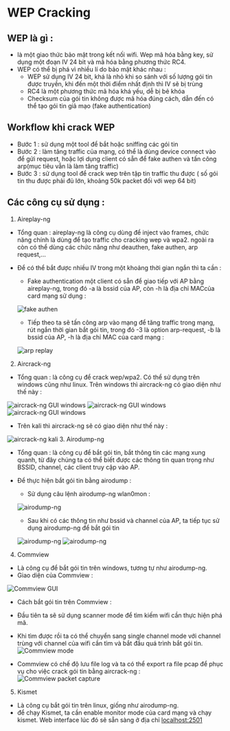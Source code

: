 # WEP Cracking
## WEP là gì :
- là một giao thức bảo mật trong kết nối wifi. Wep mã hóa bằng key, sử dụng một đoạn IV 24 bit và mã hóa bằng phương thức RC4.
- WEP có thể bị phá vì nhiều lí do bảo mật khác nhau :
  - WEP sử dụng IV 24 bit, khá là nhỏ khi so sánh với số lượng gói tin được truyền, khi đến một thời điểm nhất định thì IV sẽ bị trùng 
  - RC4 là một phương thức mã hóa khá yếu, dễ bị bẻ khóa
  - Checksum của gói tin không được mã hóa đúng cách, dẫn đến có thể tạo gói tin giả mạo (fake authentication) 
## Workflow khi crack WEP
- Bước 1 : sử dụng một tool để bắt hoặc sniffing các gói tin 
- Bước 2 : làm tăng traffic của mạng, có thể là dùng device connect vào để gửi request, hoặc lợi dụng client có sẵn để fake authen và tấn công arp(mục tiêu vẫn là làm tăng traffic)
- Bước 3 : sử dụng tool để crack wep trên tập tin traffic thu được ( số gói tin thu được phải đủ lớn, khoảng 50k packet đối với wep 64 bit) 
## Các công cụ sử dụng :
1. Aireplay-ng
- Tổng quan : aireplay-ng là công cụ dùng để inject vào frames, chức năng chính là dùng để tạo traffic cho cracking wep và wpa2. ngoài ra còn có thể dùng các chức năng như deauthen, fake authen, arp request,…
- Để có thể bắt được nhiều IV trong một khoảng thời gian ngắn thì ta cần :
  - Fake authentication một client có sẵn để giao tiếp với AP bằng aireplay-ng, trong đó -a là bssid của AP,  còn -h là địa chỉ MACcủa card mạng sử dụng :
  
  ![fake authen](https://github.com/annapsyktova/wepcracking/blob/img/1.png)
  - Tiếp theo ta sẽ tấn công arp vào mạng để tăng traffic trong mạng,  rút ngắn thời gian bắt gói tin, trong đó -3 là option arp-request, -b là bssid của AP, -h là địa chỉ MAC của card mạng :
  
  ![arp replay](https://github.com/annapsyktova/wepcracking/blob/img/2.png)
  
2. Aircrack-ng
- Tổng quan : là công cụ để crack wep/wpa2.  Có thể sử dụng trên windows cũng như linux. Trên windows thì aircrack-ng có giao diện như thế này :

![aircrack-ng GUI windows](https://github.com/annapsyktova/wepcracking/blob/img/3.png)
![aircrack-ng GUI windows](https://github.com/annapsyktova/wepcracking/blob/img/4.png)
![aircrack-ng GUI windows](https://github.com/annapsyktova/wepcracking/blob/img/5.png)
- Trên kali thì aircrack-ng sẽ có giao diện như thế này :

![aircrack-ng kali](https://github.com/annapsyktova/wepcracking/blob/img/6.png)
3. Airodump-ng
- Tổng quan : là công cụ để bắt gói tin, bắt thông tin các mạng xung quanh, từ đây chúng ta có thể biết được các thông tin quan trọng như BSSID, channel, các client truy cập vào AP.
- Để thực hiện bắt gói tin bằng airodump :
  - Sử dụng câu lệnh airodump-ng wlan0mon :
  
  ![airodump-ng](https://github.com/annapsyktova/wepcracking/blob/img/7.png)
  - Sau khi có các thông tin như bssid và channel của AP,  ta tiếp tục sử dụng airodump-ng để bắt gói tin
  
  ![airodump-ng](https://github.com/annapsyktova/wepcracking/blob/img/8.png)
  ![airodump-ng](https://github.com/annapsyktova/wepcracking/blob/img/9.png)
4. Commview
- Là công cụ để bắt gói tin trên windows, tương tự như airodump-ng.
- Giao diện của Commview :

![Commview GUI](https://github.com/annapsyktova/wepcracking/blob/img/10.png)
- Cách bắt gói tin trên Commview :
- Đầu tiên ta sẽ sử dụng scanner mode để tìm kiếm wifi cần thực hiện phá mã.
- Khi tìm được rồi ta có thể chuyển sang single channel mode với channel trùng với channel của wifi cần tìm và bắt đầu quá trình bắt gói tin.
![Commview mode](https://github.com/annapsyktova/wepcracking/blob/img/11.png)

- Commview có chế độ lưu file log và ta có thể export ra file pcap để phục vụ cho việc crack gói tin bằng aircrack-ng :
![Commview packet capture](https://github.com/annapsyktova/wepcracking/blob/img/12.png)

5. Kismet
- Là công cụ bắt gói tin trên linux, giống như airodump-ng.
- để chạy Kismet, ta cần enable monitor mode của card mạng và chạy kismet. Web interface lúc đó sẽ sẵn sàng ở địa chỉ [localhost:2501](http:\\localhost:2501)
